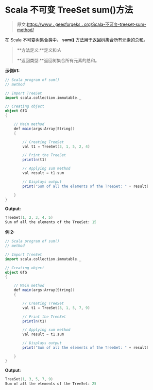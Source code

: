 # Scala 不可变 TreeSet sum()方法

> 原文:[https://www . geesforgeks . org/Scala-不可变-treeset-sum-method/](https://www.geeksforgeeks.org/scala-immutable-treeset-sum-method/)

在 Scala 不可变树集合类中， **sum()** 方法用于返回树集合所有元素的总和。

> **方法定义:**定义和:A
> 
> **返回类型:**返回树集合所有元素的总和。

**示例#1:**

```scala
// Scala program of sum() 
// method 

// Import TreeSet
import scala.collection.immutable._

// Creating object 
object GfG 
{ 

    // Main method 
    def main(args:Array[String]) 
    { 

        // Creating TreeSet
        val t1 = TreeSet(3, 1, 5, 2, 4)  

        // Print the TreeSet 
        println(t1) 

        // Applying sum method  
        val result = t1.sum

        // Displays output  
        print("Sum of all the elements of the TreeSet: " + result) 

    } 
} 
```

**Output:**

```scala
TreeSet(1, 2, 3, 4, 5)
Sum of all the elements of the TreeSet: 15

```

**例 2:**

```scala
// Scala program of sum() 
// method 

// Import TreeSet
import scala.collection.immutable._

// Creating object 
object GfG 
{ 

    // Main method 
    def main(args:Array[String]) 
    { 

        // Creating TreeSet
        val t1 = TreeSet(3, 1, 5, 7, 9)  

        // Print the TreeSet 
        println(t1) 

        // Applying sum method  
        val result = t1.sum

        // Displays output  
        print("Sum of all the elements of the TreeSet: " + result) 

    } 
} 
```

**Output:**

```scala
TreeSet(1, 3, 5, 7, 9)
Sum of all the elements of the TreeSet: 25

```